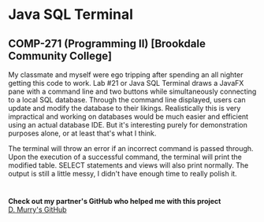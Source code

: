 # Java SQL Terminal
## COMP-271 (Programming II) [Brookdale Community College]

My classmate and myself were ego tripping after spending an all nighter getting this code to work. 
Lab #21 or Java SQL Terminal draws a JavaFX pane with a command line and two buttons while simultaneously connecting to a local SQL database. 
Through the command line displayed, users can update and modify the database to their likings. Realistically this is very impractical and 
working on databases would be much easier and efficient using an actual database IDE. 
But it's interesting purely for demonstration purposes alone, or at least that's what I think.
<br>

The terminal will throw an error if an incorrect command is passed through. Upon the execution of a successful command, the terminal will print 
the modified table. SELECT statements and views will also print normally. The output is still a little messy, I didn't have enough time to really polish it. 

#
**Check out my partner's GitHub who helped me with this project** <br>
[D. Murry's GitHub](https://github.com/dust-murr) <br>

